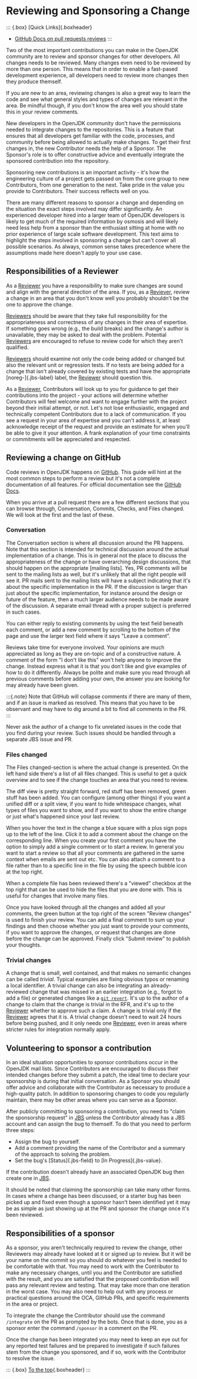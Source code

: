 # Reviewing and Sponsoring a Change

::: {.box}
[Quick Links]{.boxheader}

* [GitHub Docs on pull requests reviews](https://docs.github.com/en/pull-requests/collaborating-with-pull-requests/reviewing-changes-in-pull-requests/about-pull-request-reviews)
:::

Two of the most important contributions you can make in the OpenJDK community are to review and sponsor changes for other developers. All changes needs to be reviewed. Many changes even need to be reviewed by more than one person. This means that in order to enable a fast-pased development experience, all developers need to review more changes then they produce themself.

If you are new to an area, reviewing changes is also a great way to learn the code and see what general styles and types of changes are relevant in the area. Be mindful though, if you don't know the area well you should state this in your review comments.

New developers in the OpenJDK community don't have the permissions needed to integrate changes to the repositories. This is a feature that ensures that all developers get familiar with the code, processes, and community before being allowed to actually make changes. To get their first changes in, the new Contributor needs the help of a Sponsor. The Sponsor's role is to offer constructive advice and eventually integrate the sponsored contribution into the repository.

Sponsoring new contributions is an important activity - it's how the engineering culture of a project gets passed on from the core group to new Contributors, from one generation to the next. Take pride in the value you provide to Contributors. Their success reflects well on you.

There are many different reasons to sponsor a change and depending on the situation the exact steps involved may differ significantly. An experienced developer hired into a larger team of OpenJDK developers is likely to get much of the required information by osmosis and will likely need less help from a sponsor than the enthusiast sitting at home with no prior experience of large scale software development. This text aims to highlight the steps involved in sponsoring a change but can't cover all possible scenarios. As always, common sense takes precedence where the assumptions made here doesn't apply to your use case.

## Responsibilities of a Reviewer

As a [Reviewer](https://openjdk.org/bylaws#reviewer) you have a responsibility to make sure changes are sound and align with the general direction of the area. If you, as a [Reviever](https://openjdk.org/bylaws#reviewer), review a change in an area that you don't know well you probably shouldn't be the one to approve the change.

[Reviewers](https://openjdk.org/bylaws#reviewer) should be aware that they take full responsibility for the appropriateness and correctness of any changes in their area of expertise. If something goes wrong (e.g., the build breaks) and the change's author is unavailable, they may be asked to deal with the problem. Potential [Reviewers](https://openjdk.org/bylaws#reviewer) are encouraged to refuse to review code for which they aren't qualified.

[Reviewers](https://openjdk.org/bylaws#reviewer) should examine not only the code being added or changed but also the relevant unit or regression tests. If no tests are being added for a change that isn't already covered by existing tests and have the appropriate [noreg-]{.jbs-label} label, the [Reviewer](https://openjdk.org/bylaws#reviewer) should question this.

As a [Reviewer](https://openjdk.org/bylaws#reviewer), Contributors will look up to you for guidance to get their contributions into the project - your actions will determine whether Contributors will feel welcome and want to engage further with the project beyond their initial attempt, or not. Let's not lose enthusiastic, engaged and technically competent Contributors due to a lack of communication. If you see a request in your area of expertise and you can't address it, at least acknowledge receipt of the request and provide an estimate for when you'll be able to give it your attention. A frank explanation of your time constraints or commitments will be appreciated and respected.

## Reviewing a change on GitHub

Code reviews in OpenJDK happens on [GitHub](https://github.com/openjdk). This guide will hint at the most common steps to perform a review but it's not a complete documentation of all features. For official documentation see the [GitHub Docs](https://docs.github.com/en/pull-requests/collaborating-with-pull-requests/reviewing-changes-in-pull-requests/about-pull-request-reviews).

When you arrive at a pull request there are a few different sections that you can browse through, Conversation, Commits, Checks, and Files changed. We will look at the first and the last of these.

### Conversation

The Conversation section is where all discussion around the PR happens. Note that this section is intended for technical discussion around the actual implementation of a change. This is in general not the place to discuss the appropriateness of the change or have overarching design discussions, that should happen on the appropriate [mailing lists]. Yes, PR comments will be sent to the mailing lists as well, but it's unlikely that all the right people will see it. PR mails sent to the mailing lists will have a subject indicating that it's about the specific implementation in the PR. If the discussion is larger than just about the specific implementation, for instance around the design or future of the feature, then a much larger audience needs to be made aware of the discussion. A separate email thread with a proper subject is preferred in such cases.

You can either reply to existing comments by using the text field beneath each comment, or add a new comment by scrolling to the bottom of the page and use the larger text field where it says "Leave a comment".

Reviews take time for everyone involved. Your opinions are much appreciated as long as they are on-topic and of a constructive nature. A comment of the form "I don't like this" won't help anyone to improve the change. Instead express what it is that you don't like and give examples of how to do it differently. Always be polite and make sure you read through all previous comments before adding your own, the answer you are looking for may already have been given.

:::{.note}
Note that GitHub will collapse comments if there are many of them, and if an issue is marked as resolved. This means that you have to be observant and may have to dig around a bit to find all comments in the PR.
:::

Never ask the author of a change to fix unrelated issues in the code that you find during your review. Such issues should be handled through a separate JBS issue and PR.

### Files changed

The Files changed-section is where the actual change is presented. On the left hand side there's a list of all files changed. This is useful to get a quick overview and to see if the change touches an area that you need to review.

The diff view is pretty straight forward, red stuff has been removed, green stuff has been added. You can configure (among other things) if you want a unified diff or a split view, if you want to hide whitespace changes, what types of files you want to show, and if you want to show the entire change or just what's happened since your last review.

When you hover the text in the change a blue square with a plus sign pops up to the left of the line. Click it to add a comment about the change on the corresponding line. When you create your first comment you have the option to simply add a single comment or to start a review. In general you want to start a review so that all your comments are gathered in the same context when emails are sent out etc. You can also attach a comment to a file rather than to a specific line in the file by using the speech bubble icon at the top right.

When a complete file has been reviewed there's a "viewed" checkbox at the top right that can be used to hide the files that you are done with. This is useful for changes that involve many files.

Once you have looked through all the changes and added all your comments, the green button at the top right of the screen "Review changes" is used to finish your review. You can add a final comment to sum up your findings and then choose whether you just want to provide your comments, if you want to approve the changes, or request that changes are done before the change can be approved. Finally click "Submit review" to publish your thoughts.

### Trivial changes

A change that is small, well contained, and that makes no semantic changes can be called _trivial_. Typical examples are fixing obvious typos or renaming a local identifier. A trivial change can also be integrating an already-reviewed change that was missed in an earlier integration (e.g., forgot to add a file) or generated changes like a [`git revert`](#backing-out-a-change). It's up to the author of a change to claim that the change is trivial in the RFR, and it's up to the [Reviewer](https://openjdk.org/bylaws#reviewer) whether to approve such a claim. A change is trivial only if the [Reviewer](https://openjdk.org/bylaws#reviewer) agrees that it is. A trivial change doesn't need to wait 24 hours before being pushed, and it only needs one [Reviewer](https://openjdk.org/bylaws#reviewer), even in areas where stricter rules for integration normally apply.

## Volunteering to sponsor a contribution

In an ideal situation opportunities to sponsor contributions occur in the OpenJDK mail lists. Since Contributors are encouraged to discuss their intended changes before they submit a patch, the ideal time to declare your sponsorship is during that initial conversation. As a Sponsor you should offer advice and collaborate with the Contributor as necessary to produce a high-quality patch. In addition to sponsoring changes to code you regularly maintain, there may be other areas where you can serve as a Sponsor.

After publicly committing to sponsoring a contribution, you need to "claim the sponsorship request" in [JBS](#jbs---jdk-bug-system) unless the Contributor already has a JBS account and can assign the bug to themself. To do that you need to perform three steps:

* Assign the bug to yourself.
* Add a comment providing the name of the Contributor and a summary of the approach to solving the problem.
* Set the bug's [Status]{.jbs-field} to [In Progress]{.jbs-value}.

If the contribution doesn't already have an associated OpenJDK bug then create one in [JBS](#jbs---jdk-bug-system).

It should be noted that claiming the sponsorship can take many other forms. In cases where a change has been discussed, or a starter bug has been picked up and fixed even though a sponsor hasn't been identified yet it may be as simple as just showing up at the PR and sponsor the change once it's been reviewed.

## Responsibilities of a sponsor

As a sponsor, you aren't technically required to review the change, other Reviewers may already have looked at it or signed up to review. But it will be your name on the commit so you should do whatever you feel is needed to be comfortable with that. You may need to work with the Contributor to make any necessary changes, until you and the Contributor are satisfied with the result, and you are satisfied that the proposed contribution will pass any relevant review and testing. That may take more than one iteration in the worst case. You may also need to help out with any process or practical questions around the OCA, GitHub PRs, and specific requirements in the area or project.

To integrate the change the Contributor should use the command `/integrate` on the PR as prompted by the bots. Once that is done, you as a sponsor enter the command `/sponsor` in a comment on the PR.

Once the change has been integrated you may need to keep an eye out for any reported test failures and be prepared to investigate if such failures stem from the change you sponsored, and if so, work with the Contributor to resolve the issue.

::: {.box}
[To the top](#){.boxheader}
:::
